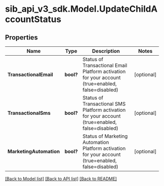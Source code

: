 # sib_api_v3_sdk.Model.UpdateChildAccountStatus
## Properties

Name | Type | Description | Notes
------------ | ------------- | ------------- | -------------
**TransactionalEmail** | **bool?** | Status of Transactional Email Platform activation for your account (true&#x3D;enabled, false&#x3D;disabled) | [optional] 
**TransactionalSms** | **bool?** | Status of Transactional SMS Platform activation for your account (true&#x3D;enabled, false&#x3D;disabled) | [optional] 
**MarketingAutomation** | **bool?** | Status of Marketing Automation Platform activation for your account (true&#x3D;enabled, false&#x3D;disabled) | [optional] 

[[Back to Model list]](../README.md#documentation-for-models) [[Back to API list]](../README.md#documentation-for-api-endpoints) [[Back to README]](../README.md)

